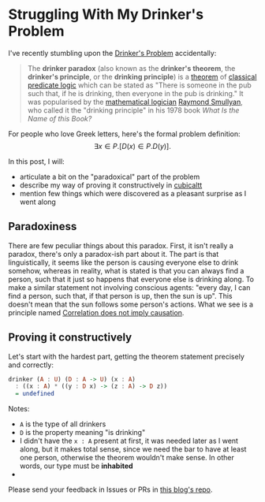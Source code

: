 # Struggling With My Drinker's Problem

I've recently stumbling upon the [Drinker's Problem](https://en.wikipedia.org/wiki/Drinker_paradox) accidentally:

> The **drinker paradox** (also known as the **drinker's theorem**, the **drinker's principle**, or the **drinking principle**) is a [theorem](https://en.wikipedia.org/wiki/Theorem) of [classical](https://en.wikipedia.org/wiki/Classical_logic) [predicate logic](https://en.wikipedia.org/wiki/Predicate_logic) which can be stated as "There is someone in the pub such that, if he is drinking, then everyone in the pub is drinking." It was popularised by the [mathematical logician](https://en.wikipedia.org/wiki/Mathematical_logician) [Raymond Smullyan](https://en.wikipedia.org/wiki/Raymond_Smullyan), who called it the "drinking principle" in his 1978 book *What Is the Name of this Book?*

For people who love Greek letters, here's the formal problem definition:
$$
\exists{x \in P}. \left[D(x) \in P. D(y)\right].
$$

In this post, I will:

- articulate a bit on the "paradoxical" part of the problem
- describe my way of proving it constructively in [cubicaltt](https://github.com/mortberg/cubicaltt)
- mention few things which were discovered as a pleasant surprise as I went along

## Paradoxiness

There are few peculiar things about this paradox. First, it isn't really a paradox, there's only a paradox-ish part about it. The part is that linguistically, it seems like the person is causing everyone else to drink somehow, whereas in reality, what is stated is that you can always find a person, such that it just so happens that everyone else is drinking along. To make a similar statement not involving conscious agents: "every day, I can find a person, such that, if that person is up, then the sun is up". This doesn't mean that the sun follows some person's actions. What we see is a principle named [Correlation does not imply causation](https://en.wikipedia.org/wiki/Correlation_does_not_imply_causation).

## Proving it constructively

Let's start with the hardest part, getting the theorem statement precisely and correctly:

```haskell
drinker (A : U) (D : A -> U) (x : A)
  : ((x : A) * ((y : D x) -> (z : A) -> D z))
  = undefined
```

Notes:

- `A` is the type of all drinkers
- `D` is the property meaning "is drinking"
- I didn't have the `x : A` present at first, it was needed later as I went along, but it makes total sense, since we need the bar to have at least one person, otherwise the theorem wouldn't make sense. In other words, our type must be **inhabited**
- 

Please send your feedback in Issues or PRs in [this blog's repo](https://github.com/k-bx/k-bx.github.io).